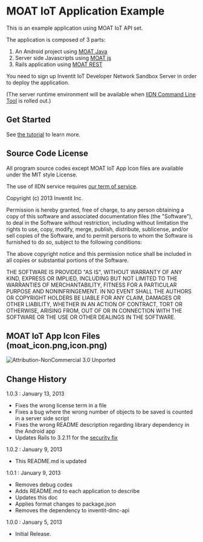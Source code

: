 MOAT IoT Application Example
===
This is an example application using MOAT IoT API set.

The application is composed of 3 parts:

 1. An Android project using [MOAT Java](http://dev.yourinventit.com/references/moat-java-api-document)
 2. Server side Javascripts using [MOAT js](http://dev.yourinventit.com/references/moat-js-api-document)
 3. Rails application using [MOAT REST](http://dev.yourinventit.com/references/moat-rest-api-document)

You need to sign up Inventit IoT Developer Network Sandbox Server in order to deploy the application.

(The server runtime environment will be available when [IIDN Command Line Tool](https://github.com/inventit/iidn-cli) is rolled out.)

## Get Started

See [the tutorial](http://dev.yourinventit.com/guides/get-started) to learn more.

## Source Code License

All program source codes except MOAT IoT App Icon files are available under the MIT style License.

The use of IIDN service requires [our term of service](http://dev.yourinventit.com/legal/term-of-service).

Copyright (c) 2013 Inventit Inc.

Permission is hereby granted, free of charge, to any person obtaining a copy of this software and associated documentation files (the "Software"), to deal in the Software without restriction, including without limitation the rights to use, copy, modify, merge, publish, distribute, sublicense, and/or sell copies of the Software, and to permit persons to whom the Software is furnished to do so, subject to the following conditions:

The above copyright notice and this permission notice shall be included in all copies or substantial portions of the Software.

THE SOFTWARE IS PROVIDED "AS IS", WITHOUT WARRANTY OF ANY KIND, EXPRESS OR IMPLIED, INCLUDING BUT NOT LIMITED TO THE WARRANTIES OF MERCHANTABILITY, FITNESS FOR A PARTICULAR PURPOSE AND NONINFRINGEMENT. IN NO EVENT SHALL THE AUTHORS OR COPYRIGHT HOLDERS BE LIABLE FOR ANY CLAIM, DAMAGES OR OTHER LIABILITY, WHETHER IN AN ACTION OF CONTRACT, TORT OR OTHERWISE, ARISING FROM, OUT OF OR IN CONNECTION WITH THE SOFTWARE OR THE USE OR OTHER DEALINGS IN THE SOFTWARE.

## MOAT IoT App Icon Files (moat_icon.png,icon.png)
![Attribution-NonCommercial 3.0 Unported](http://i.creativecommons.org/l/by-nc/3.0/88x31.png "Attribution-NonCommercial 3.0 Unported")

## Change History

1.0.3 : January 13, 2013  

* Fixes the wrong license term in a file
* Fixes a bug where the wrong number of objects to be saved is counted in a server side script
* Fixes the wrong README description regarding library dependency in the Android app
* Updates Rails to 3.2.11 for the [security fix](http://weblog.rubyonrails.org/2013/1/8/Rails-3-2-11-3-1-10-3-0-19-and-2-3-15-have-been-released/)

1.0.2 : January 9, 2013  

* This README.md is updated

1.0.1 : January 9, 2013  

* Removes debug codes
* Adds README.md to each application to describe
* Updates this doc
* Applies format changes to package.json
* Removes the dependency to inventit-dmc-api

1.0.0 : January 5, 2013  
* Initial Release.
